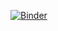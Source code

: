 [![Binder](https://mybinder.org/badge_logo.svg)](https://mybinder.org/v2/gh/glendon-h/Totally-Accurate-Game-Genre-Simulator/appmode/master?filepath=TotallyAccurateGameGenreSimulator.ipynb)
